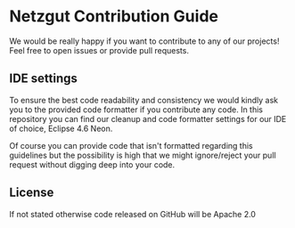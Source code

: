 # Netzgut Contribution Guide

We would be really happy if you want to contribute to any of our projects!
Feel free to open issues or provide pull requests.

## IDE settings

To ensure the best code readability and consistency we would kindly ask you to
the provided code formatter if you contribute any code.
In this repository you can find our cleanup and code formatter settings for our IDE of choice,
 Eclipse 4.6 Neon.

Of course you can provide code that isn't formatted regarding this guidelines but
the possibility is high that we might ignore/reject your pull request without digging
deep into your code.

## License

If not stated otherwise code released on GitHub will be Apache 2.0
